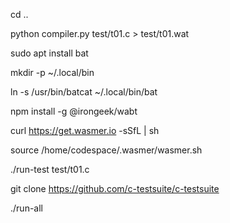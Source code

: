 cd ..

python compiler.py test/t01.c > test/t01.wat

sudo apt install bat

mkdir -p ~/.local/bin

ln -s /usr/bin/batcat ~/.local/bin/bat

npm install -g @irongeek/wabt

curl https://get.wasmer.io -sSfL | sh

source /home/codespace/.wasmer/wasmer.sh

./run-test test/t01.c

git clone https://github.com/c-testsuite/c-testsuite

./run-all